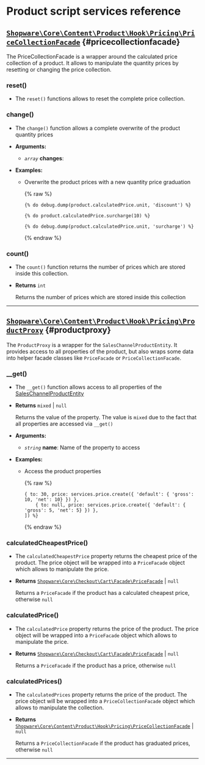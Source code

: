 <!--- auto generated by `bin/console docs:generate-scripts-reference` in the shopware project, don't edit this file manually -->
# Product script services reference

## [`Shopware\Core\Content\Product\Hook\Pricing\PriceCollectionFacade`](https://github.com/shopware/platform/blob/trunk/src/Core/Content/Product/Hook/Pricing/PriceCollectionFacade.php) {#pricecollectionfacade}

The PriceCollectionFacade is a wrapper around the calculated price collection of a product. It allows to manipulate the quantity
prices by resetting or changing the price collection.


### reset()

* The `reset()` functions allows to reset the complete price collection.

    
### change()

* The `change()` function allows a complete overwrite of the product quantity prices

    
* **Arguments:**
    * *`array`* **changes**: 
* **Examples:**
    * Overwrite the product prices with a new quantity price graduation

        {% raw %}
        ```twig
        {% do debug.dump(product.calculatedPrice.unit, 'discount') %}
		
		{% do product.calculatedPrice.surcharge(10) %}
		
		{% do debug.dump(product.calculatedPrice.unit, 'surcharge') %}
        ```
        {% endraw %}
### count()

* The `count()` function returns the number of prices which are stored inside this collection.

    
* **Returns** `int`

    Returns the number of prices which are stored inside this collection
_________
## [`Shopware\Core\Content\Product\Hook\Pricing\ProductProxy`](https://github.com/shopware/platform/blob/trunk/src/Core/Content/Product/Hook/Pricing/ProductProxy.php) {#productproxy}

The `ProductProxy` is a wrapper for the `SalesChannelProductEntity`. It provides access to all properties of the product,
but also wraps some data into helper facade classes like `PriceFacade` or `PriceCollectionFacade`.


### __get()

* The `__get()` function allows access to all properties of the [SalesChannelProductEntity](https://github.com/shopware/platform/blob/trunk/src/Core/Content/Product/SalesChannel/SalesChannelProductEntity.php)

    
* **Returns** `mixed` | `null`

    Returns the value of the property. The value is `mixed` due to the fact that all properties are accessed via `__get()`
* **Arguments:**
    * *`string`* **name**: Name of the property to access
* **Examples:**
    * Access the product properties

        {% raw %}
        ```twig
        { to: 30, price: services.price.create({ 'default': { 'gross': 10, 'net': 10} }) },
		    { to: null, price: services.price.create({ 'default': { 'gross': 5, 'net': 5} }) },
		]) %}
        ```
        {% endraw %}
### calculatedCheapestPrice()

* The `calculatedCheapestPrice` property returns the cheapest price of the product. The price object will
be wrapped into a `PriceFacade` object which allows to manipulate the price.

    
* **Returns** [`Shopware\Core\Checkout\Cart\Facade\PriceFacade`](./cart-manipulation-script-services-reference.md#pricefacade) | `null`

    Returns a `PriceFacade` if the product has a calculated cheapest price, otherwise `null`
### calculatedPrice()

* The `calculatedPrice` property returns the price of the product. The price object will
be wrapped into a `PriceFacade` object which allows to manipulate the price.

    
* **Returns** [`Shopware\Core\Checkout\Cart\Facade\PriceFacade`](./cart-manipulation-script-services-reference.md#pricefacade) | `null`

    Returns a `PriceFacade` if the product has a price, otherwise `null`
### calculatedPrices()

* The `calculatedPrices` property returns the price of the product. The price object will
be wrapped into a `PriceCollectionFacade` object which allows to manipulate the collection.

    
* **Returns** [`Shopware\Core\Content\Product\Hook\Pricing\PriceCollectionFacade`](./product-script-services-reference.md#pricecollectionfacade) | `null`

    Returns a `PriceCollectionFacade` if the product has graduated prices, otherwise `null`
_________
